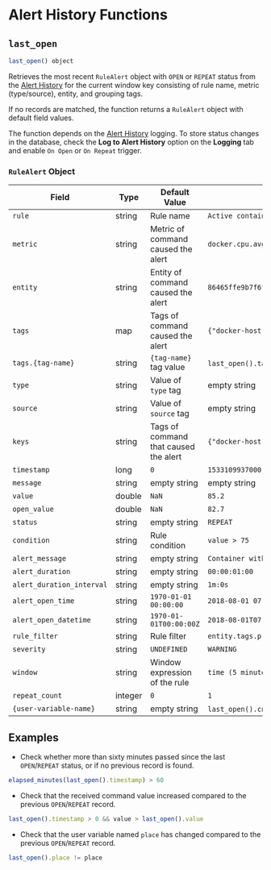 # Alert History Functions

## `last_open`

```javascript
last_open() object
```

Retrieves the most recent `RuleAlert` object with `OPEN` or `REPEAT` status from the [Alert History](logging.md#logging-to-database) for the current window key consisting of rule name, metric (type/source), entity, and grouping tags.

If no records are matched, the function returns a `RuleAlert` object with default field values.

The function depends on the [Alert History](logging.md#logging-to-database) logging. To store status changes in the database, check the **Log to Alert History** option on the **Logging** tab and enable `On Open` or `On Repeat` trigger.

### `RuleAlert` Object

**Field** | **Type** | **Default Value** | **Example**
----|-----|-----|------
`rule` | string | Rule name | `Active containers by docker host`
`metric` | string | Metric of command caused the alert | `docker.cpu.avg.usage.total.percent`
`entity` | string | Entity of command caused the alert | `86465ffe9b7f6fc4dd5108f82404e3c6983f4f4d7709657c5fc3e0e4be674ca2`
`tags` | map | Tags of command caused the alert | `{"docker-host":"nurswghbs001"}`
`tags.{tag-name}` | string | `{tag-name}` tag value | `last_open().tags.docker-host`: `nurswghbs001`
`type` | string | Value of `type` tag | empty string
`source` | string | Value of `source` tag | empty string
`keys` | string | Tags of command that caused the alert | `{"docker-host":"nurswghbs001"}`
`timestamp` | long | `0` | `1533109937000`
`message` | string | empty string | empty string
`value` | double | `NaN` | `85.2`
`open_value` | double | `NaN` | `82.7`
`status` | string | empty string | `REPEAT`
`condition` | string | Rule condition | `value > 75`
`alert_message` | string | empty string | `Container with high cpu usage (85.2): wordpress-load-test`
`alert_duration` | string | empty string | `00:00:01:00`
`alert_duration_interval` | string | empty string | `1m:0s`
`alert_open_time` | string | `1970-01-01 00:00:00` | `2018-08-01 07:51:17`
`alert_open_datetime` | string | `1970-01-01T00:00:00Z` | `2018-08-01T07:51:17Z`
`rule_filter` | string | Rule filter | `entity.tags.profile = 'production'`
`severity` | string | `UNDEFINED` | `WARNING`
`window` | string | Window expression of the rule | `time (5 minute)`
`repeat_count` | integer | `0` | `1`
`{user-variable-name}` | string | empty string | `last_open().cnt`: `2`

## Examples

* Check whether more than sixty minutes passed since the last `OPEN`/`REPEAT` status, or if no previous record is found.

```javascript
elapsed_minutes(last_open().timestamp) > 60
```

* Check that the received command value increased compared to the previous `OPEN`/`REPEAT` record.

```javascript
last_open().timestamp > 0 && value > last_open().value
```

* Check that the user variable named `place` has changed compared to the previous `OPEN`/`REPEAT` record.

```javascript
last_open().place != place
```
